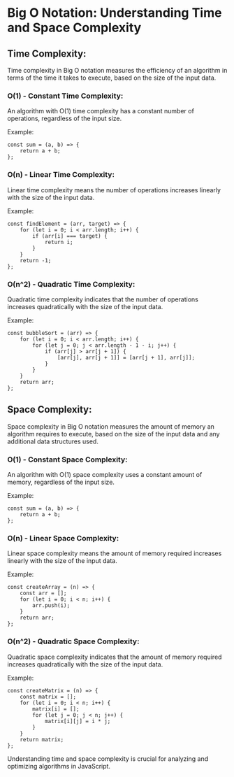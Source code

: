 
Big O Notation: Understanding Time and Space Complexity
=======================================================

Time Complexity:
----------------

Time complexity in Big O notation measures the efficiency of an algorithm in terms of the time it takes to execute, based on the size of the input data.

### O(1) - Constant Time Complexity:

An algorithm with O(1) time complexity has a constant number of operations, regardless of the input size.

Example:

    const sum = (a, b) => {
        return a + b;
    };
    

### O(n) - Linear Time Complexity:

Linear time complexity means the number of operations increases linearly with the size of the input data.

Example:

    const findElement = (arr, target) => {
        for (let i = 0; i < arr.length; i++) {
            if (arr[i] === target) {
                return i;
            }
        }
        return -1;
    };
    

### O(n^2) - Quadratic Time Complexity:

Quadratic time complexity indicates that the number of operations increases quadratically with the size of the input data.

Example:

    const bubbleSort = (arr) => {
        for (let i = 0; i < arr.length; i++) {
            for (let j = 0; j < arr.length - 1 - i; j++) {
                if (arr[j] > arr[j + 1]) {
                    [arr[j], arr[j + 1]] = [arr[j + 1], arr[j]];
                }
            }
        }
        return arr;
    };
    

Space Complexity:
-----------------

Space complexity in Big O notation measures the amount of memory an algorithm requires to execute, based on the size of the input data and any additional data structures used.

### O(1) - Constant Space Complexity:

An algorithm with O(1) space complexity uses a constant amount of memory, regardless of the input size.

Example:

    const sum = (a, b) => {
        return a + b;
    };
    

### O(n) - Linear Space Complexity:

Linear space complexity means the amount of memory required increases linearly with the size of the input data.

Example:

    const createArray = (n) => {
        const arr = [];
        for (let i = 0; i < n; i++) {
            arr.push(i);
        }
        return arr;
    };
    

### O(n^2) - Quadratic Space Complexity:

Quadratic space complexity indicates that the amount of memory required increases quadratically with the size of the input data.

Example:

    const createMatrix = (n) => {
        const matrix = [];
        for (let i = 0; i < n; i++) {
            matrix[i] = [];
            for (let j = 0; j < n; j++) {
                matrix[i][j] = i * j;
            }
        }
        return matrix;
    };
    

Understanding time and space complexity is crucial for analyzing and optimizing algorithms in JavaScript.